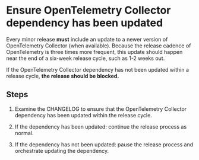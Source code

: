# Ensure OpenTelemetry Collector dependency has been updated

Every minor release **must** include an update to a newer version of OpenTelemetry
Collector (when available). Because the release cadence of OpenTelemetry is
three times more frequent, this update should happen near the end of a six-week
release cycle, such as 1-2 weeks out.

If the OpenTelemetry Collector dependency has not been updated within a release
cycle, **the release should be blocked.**

## Steps

1. Examine the CHANGELOG to ensure that the OpenTelemetry Collector dependency
   has been updated within the release cycle.

2. If the dependency has been updated: continue the release process as normal.

3. If the dependency has not been updated: pause the release process and
   orchestrate updating the dependency.
